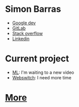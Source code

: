 # Simon Barras
 - [Google dev](https://developers.google.com/profile/u/113703607825296474623?hl=en, "https://developers.google.com/profile/u/113703607825296474623?hl=en")
 - [GitLab](https://gitlab.forge.hefr.ch/simon.barras, "https://gitlab.forge.hefr.ch/simon.barras")
 - [Stack overflow](https://stackoverflow.com/users/14079038/simon-barras?tab=profile, "https://stackoverflow.com/users/14079038/simon-barras?tab=profile")
 - [Linkedin](www.linkedin.com/in/simbarras, "www.linkedin.com/in/simbarras")
# Current project
 - [ML](https://github.com/simbarras/ML, "GitHub project"): I'm waiting to a new video
 - [Webswitch](https://github.com/simbarras/WebSwitch, "GitHub project"): I need more time
# [More](./more)
